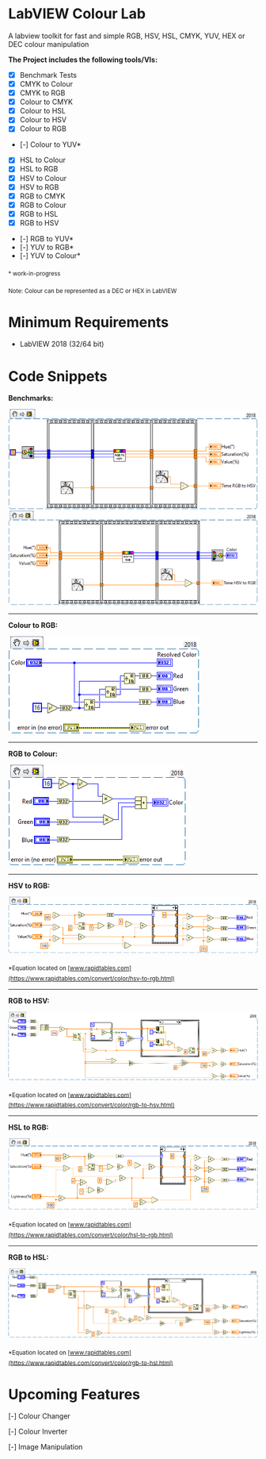 # LabVIEW Colour Lab
A labview toolkit for fast and simple RGB, HSV, HSL, CMYK, YUV, HEX or DEC colour manipulation

**The Project includes the following tools/VIs:**

- [x] Benchmark Tests
- [x] CMYK to Colour
- [x] CMYK to RGB
- [x] Colour to CMYK
- [x] Colour to HSL
- [x] Colour to HSV
- [x] Colour to RGB
- [-] Colour to YUV*
- [x] HSL to Colour
- [x] HSL to RGB
- [x] HSV to Colour
- [x] HSV to RGB
- [x] RGB to CMYK
- [x] RGB to Colour
- [x] RGB to HSL
- [x] RGB to HSV
- [-] RGB to YUV*
- [-] YUV to RGB*
- [-] YUV to Colour*

<sub>* work-in-progress</sub>

<sub>Note: Colour can be represented as a DEC or HEX in LabVIEW</sub>

# Minimum Requirements
* LabVIEW 2018 (32/64 bit)

# Code Snippets

 **Benchmarks:**

![RGB to HSV Benchmark](./assets/images/RGB-to-HSV-Benchmark.png)
![HSV to Colour Benchmark](./assets/images/HSV-to-Colour-Benchmark.png)
- - - -

**Colour to RGB:** 

![Colour to RGB Block Diagram](./assets/images/Colour-to-RGB-Block-Diagram.png)
- - - -
**RGB to Colour:** 

![RGB to Colour Block Diagram](./assets/images/RGB-to-Colour-Block-Diagram.png)
- - - -
**HSV to RGB:** 

![HSV to RGB Block Diagram](./assets/images/HSV-to-RGB-Block-Diagram.png)

<sub>*Equation located on [www.rapidtables.com](https://www.rapidtables.com/convert/color/hsv-to-rgb.html) </sub>
- - - -
**RGB to HSV:** 

![RGB to HSV Block Diagram](./assets/images/RGB-to-HSV-Block-Diagram.png)

<sub>*Equation located on [www.rapidtables.com](https://www.rapidtables.com/convert/color/rgb-to-hsv.html) </sub>
- - - -
**HSL to RGB:** 

![HSV to RGB Block Diagram](./assets/images/HSL-to-RGB-Block-Diagram.png)

<sub>*Equation located on [www.rapidtables.com](https://www.rapidtables.com/convert/color/hsl-to-rgb.html) </sub>
- - - -
**RGB to HSL:** 

![RGB to HSV Block Diagram](./assets/images/RGB-to-HSL-Block-Diagram.png)

<sub>*Equation located on [www.rapidtables.com](https://www.rapidtables.com/convert/color/rgb-to-hsl.html) </sub>

# Upcoming Features
[-] Colour Changer

[-] Colour Inverter

[-] Image Manipulation